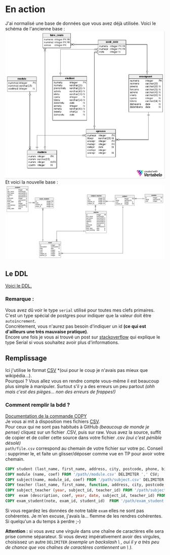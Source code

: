 # En action
J'ai normalisé une base de données que vous avez déjà utilisée. Voici le schéma de l'ancienne base : <br />
![old-schema](./img/old-schema.png) <br /> 
Et voici la nouvelle base : <br >
![new-schema](./img/new-schema.png) <br />

## Le DDL
[Voici le DDL.]('./example/creation.sql') <br />
### Remarque :
Vous avez dû voir le type `serial` utilisé pour toutes mes clefs primaires. C'est un type spécial de postgres pour indiquer que la valeur doit être `autoincrement`. <br />
Concrètement, vous n'aurez pas besoin d'indiquer un id **(ce qui est d'ailleurs une très mauvaise pratique)**.<br />
Encore une fois je vous ai trouvé un post sur [stackoverflow](http://stackoverflow.com/questions/787722/postgresql-autoincrement) qui explique le type Serial si vous souhaitez avoir plus d'informations. <br />

## Remplissage
Ici j'utilise le format [CSV](https://fr.wikipedia.org/wiki/Comma-separated_values) *(oui pour le coup je n'avais pas mieux que wikipédia...). <br />
Pourquoi ? Vous allez vous en rendre compte vous-même il est beaucoup plus simple à manipuler. Surtout s'il y a des erreurs un peu partout *(ohh mais c'est des pièges... non des erreurs de frappes!)* <br />
### Comment remplir la bdd ?
[Documentation de la commande COPY](http://devdocs.io/postgresql~9.6/sql-copy) <br />
Je vous ai mit à disposition mes fichiers [CSV](./example/csv). <br />
Pour ceux qui ne sont pas habitués à GitHub *(beaucoup de monde je pense)* cliquez sur un fichier .CSV, puis sur raw. Vous avez la source, suffit de copier et de coller cette source dans votre fichier .csv *(oui c'est pénible désolé)* <br />
`path/file.csv` correspond au chemain de votre fichier sur votre pc. Conseil : supprimer le, et faite un glisser/déposer comme vue en TP pour avoir votre chemain.
```sql
COPY student (last_name, first_name, address, city, postcode, phone, birth_date, year, commentary, sex, entry_date) FROM '/path//student.csv' DELIMITER ',' CSV;
COPY module (name, coef) FROM '/path//module.csv' DELIMITER ',' CSV;
COPY subject(name, module_id, coef) FROM '/path/subject.csv' DELIMITER ',' CSV;
COPY teacher (last_name, first_name, function, address, city, postcode, phone, birth_date, start_working) FROM '/path//teacher.csv' DELIMITER ',' CSV;
COPY subject_teacher (year, subject_id, teacher_id) FROM '/path/subject_teacher.csv' DELIMITER ',' CSV;
COPY  exam (description, coef, year, date, subject_id, teacher_id) FROM '/path/exam.csv' DELIMITER ',' CSV;
COPY exam_student(note, exam_id, student_id)  FROM '/path/exam_student.csv' DELIMITER ',' CSV;
```
Si vous regardez les données de notre table `exam` elles ne sont pas cohérentes. Je m'en excuse, j'avais la... flemme de les rendres cohérentes. Si quelqu'un a du temps à perdre ;-)

**Attention :** si vous avez une virgule dans une chaîne de caractères elle sera prise comme séparateur. Si vous devez impérativement avoir des virgules, choisissez un autre `DELIMITER` *(exemple un backslash \ , oui il y a très peu de chance que vos chaînes de caractères contiennent un \ ).*